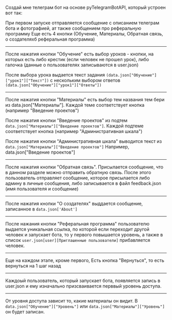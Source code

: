 Создай мне телеграм бот на основе pyTelegramBotAPI, который устроен вот так:

При первом запуске отправляется сообщение с описанием телеграм бота и фотографией, ат также сообщением про реферальную программу
Еще есть 4 кнопки (Обучение, Материалы, Обратная связь, о создателяхб реферальная программа)

---

После нажатия кнопки "Обучение" есть выбор уроков - кнопки,
на которых есть либо крестик (если человек не прошел урок), либо галочка (данные о пользователях записываются в user.json)

После выбора урока выдается текст задания `(data.json["Обучение"]["урок1"]["Текст"])`
с нескольким выбором ответов `(data.json["Обучение"]["урок1"]["Ответы"])`

---

После нажатия кнопки "Материалы" есть выбор тем названия тем бери из data.json["Материалы"].
Каждой теме соответствует кнопка (например "Введение проектов")

После нажатия кнопки "Введение проектов" из подтем `data.json["Материалы"]["Введение проектов"]`.
Каждой подтеме соответствует кнопка (например "Административная шкала")

После нажатия кнопки "Административная шкала" выводится текст из `data.json["Материалы"]["Введение проектов"]`
Например, data.json["Введение проектов"]

---

После нажатия кнопки "Обратная связь". Присылается сообщение, что в данном разделе можно отправить обратную связь.
После этого пользователь отправляет сообщение, которое присылается либо админу в личные сообщения, либо записывается в
файл feedback.json (имя пользователя и сообщение)

---

После нажатия кнопки "О создателях" выддается сообщение, записанное в `data.json['About']`

---

После нажания кнопки "Реферальная программа" пользователю выдается уникальная ссылка,
по которой если переходит другой человек и запускает бота, то у первого повышается уровень,
а также в список `user.json[user][Приглашенные пользователи]` прибавляется человек.

---

Еще на каждом этапе, кроме первого, Есть кнопка "Вернуться", то есть вернуться на 1 шаг назад

---

Каждоый пользователь, который запускает бота, появляется запись в user.json и
ему изначально призсваивается перввый уровень доступа.

---

От уровня доступа зависит то, какие материалы он видит.
В `data.json["Обучение"]["Уровень"]` или `data.json["Материалы"]["Уровень"]` он будет записан.
